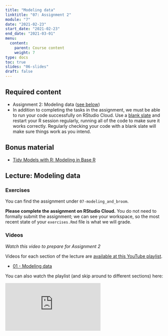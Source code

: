 ```yaml
---
title: "Modeling data"
linktitle: "07: Assignment 2"
module: "7"
date: "2021-02-23"
start_date: "2021-02-23"
end_date: "2021-03-01"
menu:
  content:
    parent: Course content
    weight: 7
type: docs
toc: true
slides: "06-slides"
draft: false
---
```




## Required content
- <i class="fab fa-youtube"></i> Assignment 2: Modeling data ([see below](#lecture-modeling-data))
- <i class="fas fa-exclamation-circle"></i> In addition to completing the tasks in the assignment, we must be able to run your code successfully on RStudio Cloud. Use a [blank slate](https://rstats.wtf/save-source.html#always-start-r-with-a-blank-slate) and restart your R session regularly, running all of the code to make sure it works correctly. Regularly checking your code with a blank slate will make sure things work as you intend.

## Bonus material
- <i class="fas fa-external-link-square-alt"></i> [Tidy Models with R: Modeling in Base R](https://www.tmwr.org/base-r.html)

## Lecture: Modeling data 

### Exercises

You can find the assignment under `07-modeling_and_broom`. 

**Please complete the assignment on RStudio Cloud.** You do not need to formally submit the assignment; we can see your workspace, so the most recent state of your `exercises.Rmd` file is what we will grade. 

### Videos

*Watch this video to prepare for Assignment 2*

Videos for each section of the lecture are [available at this YouTube playlist](https://www.youtube.com/playlist?list=PLYCuG6HXKxjSBJ331omVk8PgN84ZjAiT1).

- [01 - Modeling data](https://www.youtube.com/watch?v=M65wwGeuiWY&list=PLYCuG6HXKxjSBJ331omVk8PgN84ZjAiT1)

You can also watch the playlist (and skip around to different sections) here:

<div class="embed-responsive embed-responsive-16by9">
<iframe class="embed-responsive-item" src="https://www.youtube.com/embed/videoseries?list=PLYCuG6HXKxjSBJ331omVk8PgN84ZjAiT1" frameborder="0" allow="accelerometer; autoplay; encrypted-media; gyroscope; picture-in-picture" allowfullscreen></iframe>
</div>

